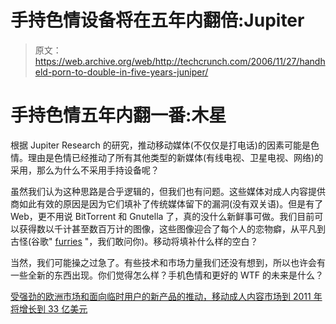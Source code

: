 # 手持色情设备将在五年内翻倍:Jupiter 

> 原文：<https://web.archive.org/web/http://techcrunch.com/2006/11/27/handheld-porn-to-double-in-five-years-juniper/>

# 手持色情五年内翻一番:木星

根据 Jupiter Research 的研究，推动移动媒体(不仅仅是打电话)的因素可能是色情。理由是色情已经推动了所有其他类型的新媒体(有线电视、卫星电视、网络)的采用，那么为什么不采用手持设备呢？

虽然我们认为这种思路是合乎逻辑的，但我们也有问题。这些媒体对成人内容提供商如此有效的原因是因为它们填补了传统媒体留下的漏洞(没有双关语)。但是有了 Web，更不用说 BitTorrent 和 Gnutella 了，真的没什么新鲜事可做。我们目前可以获得数以千计甚至数百万计的图像，这些图像迎合了每个人的恋物癖，从平凡到古怪(谷歌" [furries](https://web.archive.org/web/20130627210617/http://www.google.com/search?q=furries&ie=utf-8&oe=utf-8&rls=org.mozilla:en-US:official&client=firefox-a) "，我们敢问你)。移动将填补什么样的空白？

当然，我们可能操之过急了。有些技术和市场力量我们还没有想到，所以也许会有一些全新的东西出现。你们觉得怎么样？手机色情和更好的 WTF 的未来是什么？

[受强劲的欧洲市场和面向临时用户的新产品的推动，移动成人内容市场到 2011 年将增长到 33 亿美元](https://web.archive.org/web/20130627210617/http://www.prweb.com/releases/2006/11/prweb483054.htm)
